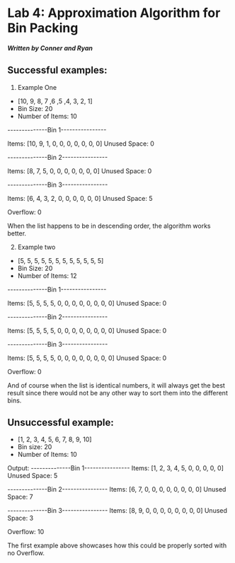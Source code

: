 # Lab 4: Approximation Algorithm for Bin Packing
##### Written by Conner and Ryan

## Successful examples:

1. Example One
- [10, 9, 8, 7 ,6 ,5 ,4, 3, 2, 1]
- Bin Size: 20
- Number of Items: 10

--------------Bin 1----------------

Items: [10, 9, 1, 0, 0, 0, 0, 0, 0, 0]
Unused Space: 0

--------------Bin 2----------------

Items: [8, 7, 5, 0, 0, 0, 0, 0, 0, 0]
Unused Space: 0

--------------Bin 3----------------

Items: [6, 4, 3, 2, 0, 0, 0, 0, 0, 0]
Unused Space: 5

Overflow: 0

When the list happens to be in descending order, the algorithm works better.

2. Example two
- [5, 5, 5, 5, 5, 5, 5, 5, 5, 5, 5, 5]
- Bin Size: 20
- Number of Items: 12

--------------Bin 1----------------

Items: [5, 5, 5, 5, 0, 0, 0, 0, 0, 0, 0, 0]
Unused Space: 0

--------------Bin 2----------------

Items: [5, 5, 5, 5, 0, 0, 0, 0, 0, 0, 0, 0]
Unused Space: 0

--------------Bin 3----------------

Items: [5, 5, 5, 5, 0, 0, 0, 0, 0, 0, 0, 0]
Unused Space: 0

Overflow: 0

And of course when the list is identical numbers, it will always get the best result
since there would not be any other way to sort them into the different bins.



## Unsuccessful example:

- [1, 2, 3, 4, 5, 6, 7, 8, 9, 10]
- Bin size: 20
- Number of Items: 10

Output: 
--------------Bin 1----------------
Items: [1, 2, 3, 4, 5, 0, 0, 0, 0, 0]
Unused Space: 5

--------------Bin 2----------------
Items: [6, 7, 0, 0, 0, 0, 0, 0, 0, 0]
Unused Space: 7

--------------Bin 3----------------
Items: [8, 9, 0, 0, 0, 0, 0, 0, 0, 0]
Unused Space: 3

Overflow: 10

The first example above showcases how this could be properly sorted with no Overflow.